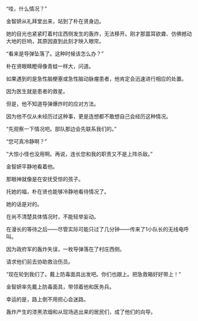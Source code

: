 “哇，什么情况？”

金智妍从礼拜堂出来，站到了朴在贤身边。

她的目光也紧紧盯着村庄西侧发生的轰炸，无法移开。刚才那震耳欲聋、仿佛撼动大地的巨响，其原因直到此刻才映入眼帘。

“看来是导弹坠落了。这种时候该怎么办？”

朴在贤眼睛瞪得像青蛙一样大，问道。

如果遇到的是急性脑梗塞或急性脑动脉瘤患者，他肯定会迅速进行相应的处置。

因为医生就是患者的救星。

但是，他不知道导弹爆炸时的应对方法。

因为他不仅从未经历过这种事，更是连想都不敢想自己会经历这种情况。

“先观察一下情况吧。部队那边会先联系我们的。”

“您可真冷静啊？”

“大惊小怪也没用啊。再说，连长您和我的职责又不是上阵杀敌。”

金智妍平静地看着他。

那眼神就像是在安抚受惊的孩子。

托她的福，朴在贤也能够冷静地看待情况了。

她的话是对的。

在尚不清楚具体情况时，不能轻举妄动。

在漫长的等待之后——尽管实际可能只过了几分钟——传来了1小队长的无线电呼叫。

因为政府军的轰炸失误，一枚导弹落在了村庄西侧。

请求他们前去协助救治伤员。

“现在轮到我们了。戴上防毒面具出发吧。你们也跟上。把急救箱好好带上！”

金智妍率先戴上防毒面具，带领着他和医务兵。

幸运的是，路上倒不用担心会迷路。

轰炸产生的漆黑浓烟和从现场逃出来的居民们，成了他们的向导。